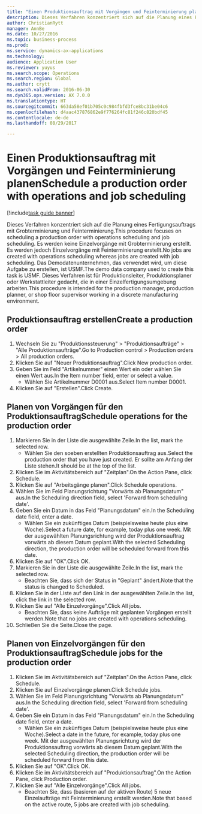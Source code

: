 ```yaml
--- 
title: "Einen Produktionsauftrag mit Vorgängen und Feinterminierung planen"
description: Dieses Verfahren konzentriert sich auf die Planung eines Fertigungsauftrags mit Grobterminierung und Feinterminierung.
author: ChristianRytt
manager: AnnBe
ms.date: 10/27/2016
ms.topic: business-process
ms.prod: 
ms.service: dynamics-ax-applications
ms.technology: 
audience: Application User
ms.reviewer: yuyus
ms.search.scope: Operations
ms.search.region: Global
ms.author: crytt
ms.search.validFrom: 2016-06-30
ms.dyn365.ops.version: AX 7.0.0
ms.translationtype: HT
ms.sourcegitcommit: 663da58ef01b705c0c984fbfd3fce8bc31be04c6
ms.openlocfilehash: d4aac437876862e9f776264fc81f246c820bdf45
ms.contentlocale: de-de
ms.lasthandoff: 08/29/2017

---
```

# <a name="schedule-a-production-order-with-operations-and-job-scheduling"></a><span data-ttu-id="9abe9-103">Einen Produktionsauftrag mit Vorgängen und Feinterminierung planen</span><span class="sxs-lookup"><span data-stu-id="9abe9-103">Schedule a production order with operations and job scheduling</span></span>

[!include[task guide banner](../../includes/task-guide-banner.md)]

<span data-ttu-id="9abe9-104">Dieses Verfahren konzentriert sich auf die Planung eines Fertigungsauftrags mit Grobterminierung und Feinterminierung.</span><span class="sxs-lookup"><span data-stu-id="9abe9-104">This procedure focuses on scheduling a production order with operations scheduling and job scheduling.</span></span> <span data-ttu-id="9abe9-105">Es werden keine Einzelvorgänge mit Grobterminierung erstellt. Es werden jedoch Einzelvorgänge mit Feinterminierung erstellt.</span><span class="sxs-lookup"><span data-stu-id="9abe9-105">No jobs are created with operations scheduling whereas jobs are created with job scheduling.</span></span> <span data-ttu-id="9abe9-106">Das Demodatenunternehmen, das verwendet wird, um diese Aufgabe zu erstellen, ist USMF.</span><span class="sxs-lookup"><span data-stu-id="9abe9-106">The demo data company used to create this task is USMF.</span></span> <span data-ttu-id="9abe9-107">Dieses Verfahren ist für Produktionsleiter, Produktionsplaner oder Werkstattleiter gedacht, die in einer Einzelfertigungsumgebung arbeiten.</span><span class="sxs-lookup"><span data-stu-id="9abe9-107">This procedure is intended for the production manager, production planner, or shop floor supervisor working in a discrete manufacturing environment.</span></span>


## <a name="create-a-production-order"></a><span data-ttu-id="9abe9-108">Produktionsauftrag erstellen</span><span class="sxs-lookup"><span data-stu-id="9abe9-108">Create a production order</span></span>
1. <span data-ttu-id="9abe9-109">Wechseln Sie zu "Produktionssteuerung" > "Produktionsaufträge" > "Alle Produktionsaufträge".</span><span class="sxs-lookup"><span data-stu-id="9abe9-109">Go to Production control > Production orders > All production orders.</span></span>
2. <span data-ttu-id="9abe9-110">Klicken Sie auf "Neuer Produktionsauftrag".</span><span class="sxs-lookup"><span data-stu-id="9abe9-110">Click New production order.</span></span>
3. <span data-ttu-id="9abe9-111">Geben Sie im Feld "Artikelnummer" einen Wert ein oder wählen Sie einen Wert aus.</span><span class="sxs-lookup"><span data-stu-id="9abe9-111">In the Item number field, enter or select a value.</span></span>
    * <span data-ttu-id="9abe9-112">Wählen Sie Artikelnummer D0001 aus.</span><span class="sxs-lookup"><span data-stu-id="9abe9-112">Select Item number D0001.</span></span>  
4. <span data-ttu-id="9abe9-113">Klicken Sie auf "Erstellen".</span><span class="sxs-lookup"><span data-stu-id="9abe9-113">Click Create.</span></span>

## <a name="schedule-operations-for-the-production-order"></a><span data-ttu-id="9abe9-114">Planen von Vorgängen für den Produktionsauftrag</span><span class="sxs-lookup"><span data-stu-id="9abe9-114">Schedule operations for the production order</span></span>
1. <span data-ttu-id="9abe9-115">Markieren Sie in der Liste die ausgewählte Zeile.</span><span class="sxs-lookup"><span data-stu-id="9abe9-115">In the list, mark the selected row.</span></span>
    * <span data-ttu-id="9abe9-116">Wählen Sie den soeben erstellten Produktionsauftrag aus.</span><span class="sxs-lookup"><span data-stu-id="9abe9-116">Select the production order that you have just created.</span></span> <span data-ttu-id="9abe9-117">Er sollte am Anfang der Liste stehen.</span><span class="sxs-lookup"><span data-stu-id="9abe9-117">It should be at the top of the list.</span></span>      
2. <span data-ttu-id="9abe9-118">Klicken Sie im Aktivitätsbereich auf "Zeitplan".</span><span class="sxs-lookup"><span data-stu-id="9abe9-118">On the Action Pane, click Schedule.</span></span>
3. <span data-ttu-id="9abe9-119">Klicken Sie auf "Arbeitsgänge planen".</span><span class="sxs-lookup"><span data-stu-id="9abe9-119">Click Schedule operations.</span></span>
4. <span data-ttu-id="9abe9-120">Wählen Sie im Feld Planungsrichtung "Vorwärts ab Planungsdatum" aus.</span><span class="sxs-lookup"><span data-stu-id="9abe9-120">In the Scheduling direction field, select 'Forward from scheduling date'.</span></span>
5. <span data-ttu-id="9abe9-121">Geben Sie ein Datum in das Feld "Planungsdatum" ein.</span><span class="sxs-lookup"><span data-stu-id="9abe9-121">In the Scheduling date field, enter a date.</span></span>
    * <span data-ttu-id="9abe9-122">Wählen Sie ein zukünftiges Datum (beispielsweise heute plus eine Woche).</span><span class="sxs-lookup"><span data-stu-id="9abe9-122">Select a future date, for example, today plus one week.</span></span> <span data-ttu-id="9abe9-123">Mit der ausgewählten Planungsrichtung wird der Produktionsauftrag vorwärts ab diesem Datum geplant.</span><span class="sxs-lookup"><span data-stu-id="9abe9-123">With the selected Scheduling direction, the production order will be scheduled forward from this date.</span></span>  
6. <span data-ttu-id="9abe9-124">Klicken Sie auf "OK".</span><span class="sxs-lookup"><span data-stu-id="9abe9-124">Click OK.</span></span>
7. <span data-ttu-id="9abe9-125">Markieren Sie in der Liste die ausgewählte Zeile.</span><span class="sxs-lookup"><span data-stu-id="9abe9-125">In the list, mark the selected row.</span></span>
    * <span data-ttu-id="9abe9-126">Beachten Sie, dass sich der Status in "Geplant" ändert.</span><span class="sxs-lookup"><span data-stu-id="9abe9-126">Note that the status is changed to Scheduled.</span></span>  
8. <span data-ttu-id="9abe9-127">Klicken Sie in der Liste auf den Link in der ausgewählten Zeile.</span><span class="sxs-lookup"><span data-stu-id="9abe9-127">In the list, click the link in the selected row.</span></span>
9. <span data-ttu-id="9abe9-128">Klicken Sie auf "Alle Einzelvorgänge".</span><span class="sxs-lookup"><span data-stu-id="9abe9-128">Click All jobs.</span></span>
    * <span data-ttu-id="9abe9-129">Beachten Sie, dass keine Aufträge mit geplanten Vorgängen erstellt werden.</span><span class="sxs-lookup"><span data-stu-id="9abe9-129">Note that no jobs are created with operations scheduling.</span></span>  
10. <span data-ttu-id="9abe9-130">Schließen Sie die Seite.</span><span class="sxs-lookup"><span data-stu-id="9abe9-130">Close the page.</span></span>

## <a name="schedule-jobs-for-the-production-order"></a><span data-ttu-id="9abe9-131">Planen von Einzelvorgängen für den Produktionsauftrag</span><span class="sxs-lookup"><span data-stu-id="9abe9-131">Schedule jobs for the production order</span></span>
1. <span data-ttu-id="9abe9-132">Klicken Sie im Aktivitätsbereich auf "Zeitplan".</span><span class="sxs-lookup"><span data-stu-id="9abe9-132">On the Action Pane, click Schedule.</span></span>
2. <span data-ttu-id="9abe9-133">Klicken Sie auf Einzelvorgänge planen.</span><span class="sxs-lookup"><span data-stu-id="9abe9-133">Click Schedule jobs.</span></span>
3. <span data-ttu-id="9abe9-134">Wählen Sie im Feld Planungsrichtung "Vorwärts ab Planungsdatum" aus.</span><span class="sxs-lookup"><span data-stu-id="9abe9-134">In the Scheduling direction field, select 'Forward from scheduling date'.</span></span>
4. <span data-ttu-id="9abe9-135">Geben Sie ein Datum in das Feld "Planungsdatum" ein.</span><span class="sxs-lookup"><span data-stu-id="9abe9-135">In the Scheduling date field, enter a date.</span></span>
    * <span data-ttu-id="9abe9-136">Wählen Sie ein zukünftiges Datum (beispielsweise heute plus eine Woche).</span><span class="sxs-lookup"><span data-stu-id="9abe9-136">Select a date in the future, for example, today plus one week.</span></span> <span data-ttu-id="9abe9-137">Mit der ausgewählten Planungsrichtung wird der Produktionsauftrag vorwärts ab diesem Datum geplant.</span><span class="sxs-lookup"><span data-stu-id="9abe9-137">With the selected Scheduling direction, the production order will be scheduled forward from this date.</span></span>  
5. <span data-ttu-id="9abe9-138">Klicken Sie auf "OK".</span><span class="sxs-lookup"><span data-stu-id="9abe9-138">Click OK.</span></span>
6. <span data-ttu-id="9abe9-139">Klicken Sie im Aktivitätsbereich auf "Produktionsauftrag".</span><span class="sxs-lookup"><span data-stu-id="9abe9-139">On the Action Pane, click Production order.</span></span>
7. <span data-ttu-id="9abe9-140">Klicken Sie auf "Alle Einzelvorgänge".</span><span class="sxs-lookup"><span data-stu-id="9abe9-140">Click All jobs.</span></span>
    * <span data-ttu-id="9abe9-141">Beachten Sie, dass (basieren auf der aktiven Route) 5 neue Einzelaufträge mit Feinterminierung erstellt werden.</span><span class="sxs-lookup"><span data-stu-id="9abe9-141">Note that based on the active route, 5 jobs are created with job scheduling.</span></span>  


